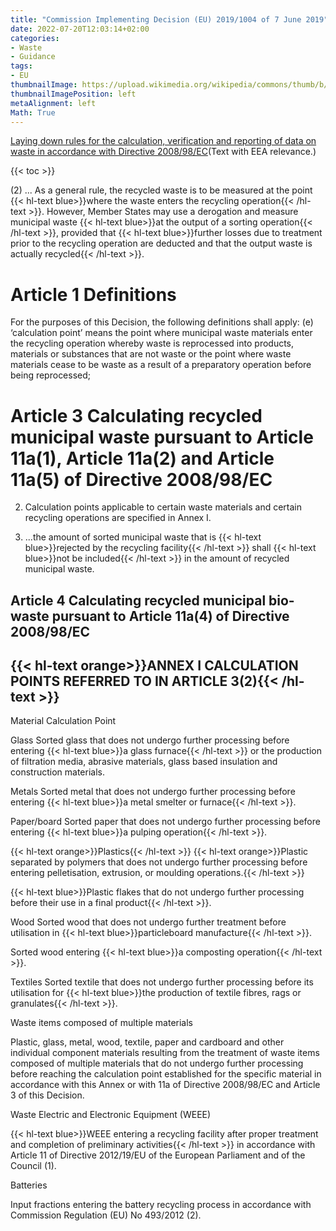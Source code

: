 ```yaml
---
title: "Commission Implementing Decision (EU) 2019/1004 of 7 June 2019"
date: 2022-07-20T12:03:14+02:00
categories:
- Waste
- Guidance
tags:
- EU
thumbnailImage: https://upload.wikimedia.org/wikipedia/commons/thumb/b/b7/Flag_of_Europe.svg/140px-Flag_of_Europe.svg.png
thumbnailImagePosition: left
metaAlignment: left
Math: True
---
```

[Laying down rules for the calculation, verification and reporting of data on waste in accordance with Directive 2008/98/EC](https://eur-lex.europa.eu/eli/dec_impl/2019/1004/oj)(Text with EEA relevance.)
<!--more-->
{{< toc >}}

(2) ... As a general rule, the recycled waste is to be measured at the point {{< hl-text blue>}}where the waste enters the recycling operation{{< /hl-text >}}. However, Member States may use a derogation and measure municipal waste {{< hl-text blue>}}at the output of a sorting operation{{< /hl-text >}}, provided that {{< hl-text blue>}}further losses due to treatment prior to the recycling operation are deducted and that the output waste is actually recycled{{< /hl-text >}}.

# Article 1 Definitions
For the purposes of this Decision, the following definitions shall apply:
(e) ‘calculation point’ means the point where municipal waste materials enter the recycling operation whereby waste is reprocessed into products, materials or substances that are not waste or the point where waste materials cease to be waste as a result of a preparatory operation before being reprocessed;

# Article 3 Calculating recycled municipal waste pursuant to Article 11a(1), Article 11a(2) and Article 11a(5) of Directive 2008/98/EC

2. Calculation points applicable to certain waste materials and certain recycling operations are specified in Annex I.

4. ...the amount of sorted municipal waste that is {{< hl-text blue>}}rejected by the recycling facility{{< /hl-text >}} shall {{< hl-text blue>}}not be included{{< /hl-text >}} in the amount of recycled municipal waste.

## Article 4 Calculating recycled municipal bio-waste pursuant to Article 11a(4) of Directive 2008/98/EC

## {{< hl-text orange>}}ANNEX I CALCULATION POINTS REFERRED TO IN ARTICLE 3(2){{< /hl-text >}}

Material
Calculation Point

Glass
Sorted glass that does not undergo further processing before entering {{< hl-text blue>}}a glass furnace{{< /hl-text >}} or the production of filtration media, abrasive materials, glass based insulation and construction materials.

Metals
Sorted metal that does not undergo further processing before entering {{< hl-text blue>}}a metal smelter or furnace{{< /hl-text >}}.

Paper/board
Sorted paper that does not undergo further processing before entering {{< hl-text blue>}}a pulping operation{{< /hl-text >}}.

{{< hl-text orange>}}Plastics{{< /hl-text >}}
{{< hl-text orange>}}Plastic separated by polymers that does not undergo further processing before entering pelletisation, extrusion, or moulding operations.{{< /hl-text >}}

{{< hl-text blue>}}Plastic flakes that do not undergo further processing before their use in a final product{{< /hl-text >}}.

Wood
Sorted wood that does not undergo further treatment before utilisation in {{< hl-text blue>}}particleboard manufacture{{< /hl-text >}}.

Sorted wood entering {{< hl-text blue>}}a composting operation{{< /hl-text >}}.

Textiles
Sorted textile that does not undergo further processing before its utilisation for {{< hl-text blue>}}the production of textile fibres, rags or granulates{{< /hl-text >}}.

Waste items composed of multiple materials

Plastic, glass, metal, wood, textile, paper and cardboard and other individual component materials resulting from the treatment of waste items composed of multiple materials that do not undergo further processing before reaching the calculation point established for the specific material in accordance with this Annex or with 11a of Directive 2008/98/EC and Article 3 of this Decision.

Waste Electric and Electronic Equipment (WEEE)

{{< hl-text blue>}}WEEE entering a recycling facility after proper treatment and completion of preliminary activities{{< /hl-text >}} in accordance with Article 11 of Directive 2012/19/EU of the European Parliament and of the Council (1).

Batteries

Input fractions entering the battery recycling process in accordance with Commission Regulation (EU) No 493/2012 (2).
